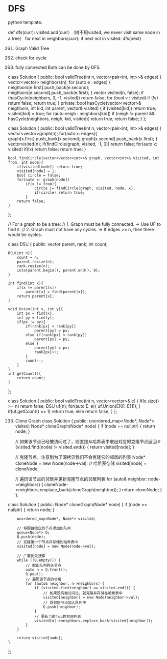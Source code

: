 # DFS

python template:

def dfs(curr):
  visited.add(curr)   （树不用visited, we never visit same node in a tree）
  for next in neighbors(curr):
    if next not in visited:
      dfs(next)
      
0261. Graph Valid Tree

1. check for cycle
2. fully connected
Both can be done by DFS.
 
class Solution {
public:
    bool validTree(int n, vector<pair<int, int>>& edges) {
        vector<vector<int>> neighbors(n);
        for (auto e : edges) {
            neighbors[e.first].push_back(e.second);
            neighbors[e.second].push_back(e.first);
        }
        vector<bool> visited(n, false);
        if (hasCycle(neighbors, 0, -1, visited))
            return false;
        for (bool v : visited)
            if (!v) return false; 
        return true;
    } 
private:
    bool hasCycle(vector<vector<int>>& neighbors, int kid, int parent, vector<bool>& visited) {
        if (visited[kid]) return true;
        visited[kid] = true;
        for (auto neigh : neighbors[kid])
            if (neigh != parent && hasCycle(neighbors, neigh, kid, visited))
                return true;
        return false;
    }
};
  
class Solution {
public:
    bool validTree(int n, vector<pair<int, int>>& edges) {
        vector<vector<int>>graph(n);
        for(auto x: edges){
            graph[x.first].push_back(x.second);
            graph[x.second].push_back(x.first);
        }
        vector<int>visited(n);
        if(findCircle(graph, visited, -1, 0)) return false;
        for(auto x: visited) if(!x) return false;
        return true;
    }
    
    bool findCircle(vector<vector<int>>& graph, vector<int>& visited, int from, int node){
        if(visited[node]) return true;
        visited[node] = 1;
        bool circle = false;
        for(auto x: graph[node])
            if(x != from){
                circle |= findCircle(graph, visited, node, x);
                if(circle) return true;
            }
        return false;
    }
};
  
  
  
  // For a graph to be a tree:
//      1. Graph must be fully connected. => Use UF to find it.
//      2. Graph must not have any cycles. => If edges >= n, then there would be cycles.

class DSU {
    public:
    vector<int> parent, rank;
    int count;
    
    DSU(int n){
        count = n;
        parent.resize(n);
        rank.resize(n);
        iota(parent.begin(), parent.end(), 0);
    }
    
    int find(int x){
        if(x != parent[x])
            parent[x] = find(parent[x]);
        return parent[x];
    }
    
    void Union(int x, int y){
        int px = find(x);
        int py = find(y);
        if(px != py){
            if(rank[px] > rank[py])
                parent[py] = px;
            else if(rank[px] < rank[py])
                parent[px] = py;
            else {
                parent[py] = px;
                rank[px]++;
            }
            count--;
        }
    }
    int getCount(){
        return count;
    }
    
};

class Solution {
public:
    bool validTree(int n, vector<vector<int>>& e) {
        if(e.size() >= n)
            return false;
        DSU uf(n);
        for(auto E: e){
            uf.Union(E[0], E[1]);
        }
        if(uf.getCount() == 1)
            return true;
        else
            return false;
    }
};

  0133. Clone Graph
  class Solution {
public:
    unordered_map<Node*, Node*> visited;
    Node* cloneGraph(Node* node) {
        if (node == nullptr) {
            return node;
        }

        // 如果该节点已经被访问过了，则直接从哈希表中取出对应的克隆节点返回
        if (visited.find(node) != visited.end()) {
            return visited[node];
        }

        // 克隆节点，注意到为了深拷贝我们不会克隆它的邻居的列表
        Node* cloneNode = new Node(node->val);
        // 哈希表存储
        visited[node] = cloneNode;

        // 遍历该节点的邻居并更新克隆节点的邻居列表
        for (auto& neighbor: node->neighbors) {
            cloneNode->neighbors.emplace_back(cloneGraph(neighbor));
        }
        return cloneNode;
    }
};

class Solution {
public:
    Node* cloneGraph(Node* node) {
        if (node == nullptr) {
            return node;
        }

        unordered_map<Node*, Node*> visited;

        // 将题目给定的节点添加到队列
        queue<Node*> Q;
        Q.push(node);
        // 克隆第一个节点并存储到哈希表中
        visited[node] = new Node(node->val);

        // 广度优先搜索
        while (!Q.empty()) {
            // 取出队列的头节点
            auto n = Q.front();
            Q.pop();
            // 遍历该节点的邻居
            for (auto& neighbor: n->neighbors) {
                if (visited.find(neighbor) == visited.end()) {
                    // 如果没有被访问过，就克隆并存储在哈希表中
                    visited[neighbor] = new Node(neighbor->val);
                    // 将邻居节点加入队列中
                    Q.push(neighbor);
                }
                // 更新当前节点的邻居列表
                visited[n]->neighbors.emplace_back(visited[neighbor]);
            }
        }

        return visited[node];
    }
};
